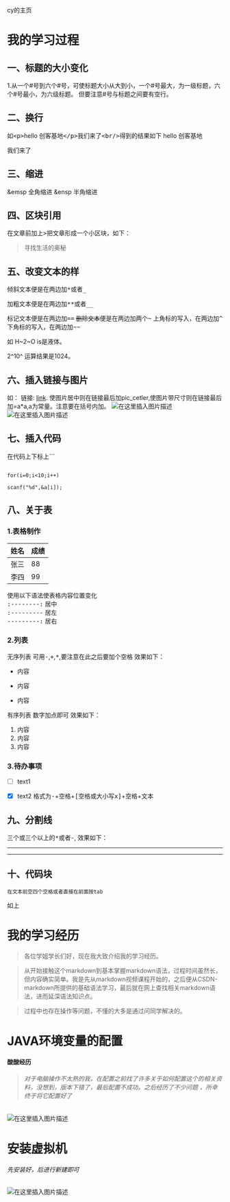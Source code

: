 cy的主页

# 我的学习过程

## 一、标题的大小变化
1.从一个#号到六个#号，可使标题大小从大到小，一个#号最大，为一级标题，六个#号最小，为六级标题。
但要注意#号与标题之间要有空行。


## 二、换行
如<kbd>\<p></kbd>hello 创客基地<kbd>\</p></kbd>我们来了<kbd>\<br/></kbd>得到的结果如下
hello 创客基地</p> 我们来了<br>

## 三、缩进
&emsp 全角缩进
&ensp  半角缩进

## 四、区块引用
在文章前加上<kbd>></kbd>把文章形成一个小区块，如下：
> 寻找生活的奥秘

## 五、改变文本的样

倾斜文本便是在两边加<kbd>*</kbd>或者<kbd>_</kbd>

加粗文本便是在两边加<kbd>**</kbd>或者<kbd>__</kbd>

标记文本便是在两边加<kbd>==</kbd>
~~删除文本~~便是在两边加两个<kbd>~</kbd>
上角标的写入，在两边加<kbd>^</kbd>
下角标的写入，在两边加<kbd>~~</kbd>

如
H~2~O is是液体。

2^10^ 运算结果是1024。



## 六、插入链接与图片
如：
链接: [link](https://mp.csdn.net).
使图片居中则在链接最后加pic_cetler,使图片带尺寸则在链接最后加=a*a,a为常量。注意要在括号内加。
![在这里插入图片描述](https://img-blog.csdnimg.cn/20191124123618871.jpg?x-oss-process=image/watermark,type_ZmFuZ3poZW5naGVpdGk,shadow_10,text_aHR0cHM6Ly9ibG9nLmNzZG4ubmV0L3dlaXhpbl80NTkyMTQyNg==,size_16,color_FFFFFF,t_70)
 ![在这里插入图片描述](https://img-blog.csdnimg.cn/20191124123802768.jpg?x-oss-process=image/watermark,type_ZmFuZ3poZW5naGVpdGk,shadow_10,text_aHR0cHM6Ly9ibG9nLmNzZG4ubmV0L3dlaXhpbl80NTkyMTQyNg==,size_16,color_FFFFFF,t_70)  


## 七、插入代码

在代码上下标上```
```c++script

for(i=0;i<10;i++)

scanf("%d",&a[i]);
```

## 八、关于表
### 1.表格制作
姓名    | 成绩
-------- | -----
张三  | 88
李四  | 99
 
 
 使用以下语法使表格内容位置变化</br>
<kbd>:--------:</kbd>  居中</br>
<kbd>:---------</kbd>   居左</br>
<kbd>---------:</kbd>   居右

### 2.列表
无序列表
可用<kbd>-</kbd>,<kbd>+</kbd>,<kbd>*</kbd>,要注意在此之后要加个空格
效果如下：
+ 内容
- 内容
* 内容

有序列表
数字加点即可
效果如下：
1. 内容
2. 内容
3. 内容
### 3.待办事项
- [ ] text1
- [x] text2
格式为<kbd>-</kbd>+空格+<kbd>[空格或大小写x]</kbd>+空格+文本



## 九、分割线
三个或三个以上的<kbd>*</kbd>或者<kbd>-</kbd>,
效果如下：
***
---

## 十、代码块
    在文本前空四个空格或者直接在前面按tab
如上


# 我的学习经历

>各位学姐学长们好，现在我大致介绍我的学习经历。

>从开始接触这个markdown到基本掌握markdown语法，过程时间虽然长，但内容确实简单。我是先从markdown视频课程开始的，之后便从CSDN-markdown所提供的基础语法学习，最后就在网上查找相关markdown语法，进而延深语法知识点。

>过程中也存在操作等问题，不懂的大多是通过问同学解决的。
# JAVA环境变量的配置
#### 酸酸经历

>###### 对于电脑操作不太熟的我，在配置之前找了许多关于如何配置这个的相关资料，没想到，版本下错了，最后配置不成功。之后经历了不少问题 ，所幸终于将它配置好了


![在这里插入图片描述](https://img-blog.csdnimg.cn/20191126182336998.PNG?x-oss-process=image/watermark,type_ZmFuZ3poZW5naGVpdGk,shadow_10,text_aHR0cHM6Ly9ibG9nLmNzZG4ubmV0L3dlaXhpbl80NTkyMTQyNg==,size_16,color_FFFFFF,t_70)
# 安装虚拟机
###### 先安装好，后进行新建即可
![在这里插入图片描述](https://img-blog.csdnimg.cn/20191126183609109.jpg?x-oss-process=image/watermark,type_ZmFuZ3poZW5naGVpdGk,shadow_10,text_aHR0cHM6Ly9ibG9nLmNzZG4ubmV0L3dlaXhpbl80NTkyMTQyNg==,size_16,color_FFFFFF,t_70)
